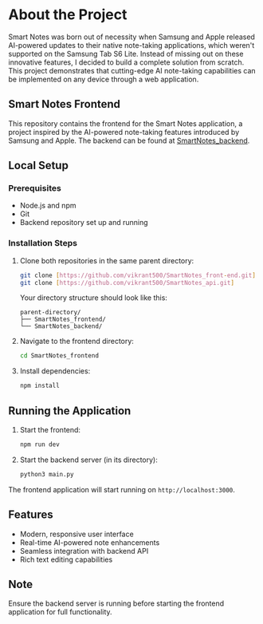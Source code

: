 # About the Project

Smart Notes was born out of necessity when Samsung and Apple released AI-powered updates to their native note-taking applications, which weren't supported on the Samsung Tab S6 Lite. Instead of missing out on these innovative features, I decided to build a complete solution from scratch. This project demonstrates that cutting-edge AI note-taking capabilities can be implemented on any device through a web application.

## Smart Notes Frontend

This repository contains the frontend for the Smart Notes application, a project inspired by the AI-powered note-taking features introduced by Samsung and Apple. The backend can be found at [SmartNotes_backend](https://github.com/vikrant500/SmartNotes_api?tab=readme-ov-file).

## Local Setup

### Prerequisites
- Node.js and npm
- Git
- Backend repository set up and running

### Installation Steps

1. Clone both repositories in the same parent directory:
   ```bash
   git clone [https://github.com/vikrant500/SmartNotes_front-end.git]
   git clone [https://github.com/vikrant500/SmartNotes_api.git]
   ```
   
   Your directory structure should look like this:
   ```
   parent-directory/
   ├── SmartNotes_frontend/
   └── SmartNotes_backend/
   ```

2. Navigate to the frontend directory:
   ```bash
   cd SmartNotes_frontend
   ```

3. Install dependencies:
   ```bash
   npm install
   ```

## Running the Application

1. Start the frontend:
   ```bash
   npm run dev
   ```

2. Start the backend server (in its directory):
   ```bash
   python3 main.py
   ```

The frontend application will start running on `http://localhost:3000`.

## Features
- Modern, responsive user interface
- Real-time AI-powered note enhancements
- Seamless integration with backend API
- Rich text editing capabilities

## Note
Ensure the backend server is running before starting the frontend application for full functionality.